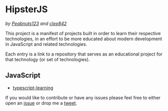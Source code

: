 # HipsterJS
_by [Peabnuts123](https://github.com/peabnuts123) and [clee842](https://github.com/clee842)_

This project is a manifest of projects built in order to learn their respective technologies, in an effort to be more educated about modern development in JavaScript and related technologies.

Each entry is a link to a repository that serves as an educational project for that technology (or set of technologies).

## JavaScript
  - [typescript-learning](https://github.com/peabnuts123/typescript-learning)

If you would like to contribute or have any issues please feel free to either open an [issue](https://github.com/peabnuts123/typescript-learning/issues) or drop me a [tweet](https://twitter.com/peabnuts123).

